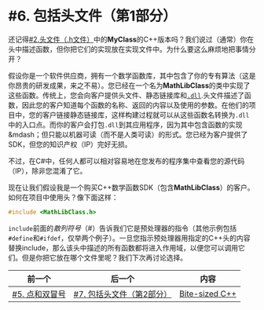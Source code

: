 # #6. 包括头文件（第1部分）

还记得[#2.头文件（.h文件）](002.md)中的**MyClass**的C++版本吗？我们说过（通常）你在头中描述函数，但你把它们的实现放在实现文件中。为什么要这么麻烦地把事情分开？

假设你是一个软件供应商，拥有一个数学函数库，其中包含了你的专有算法（这是你昂贵的研发成果，来之不易）。您已经在一个名为**MathLibClass**的类中实现了这些函数。传统上，您会向客户提供头文件、静态链接库和[`.dll`](https://docs.microsoft.com/windows/win32/dlls/dynamic-link-libraries).头文件描述了函数，因此您的客户知道每个函数的名称、返回的内容以及使用的参数。在他们的项目中，您的客户链接静态链接库，这样构建过程就可以从这些函数名转换为`.dll`中的入口点。而你的客户会打包`.dll`到其应用程序，因为其中包含函数的实现&amp;mdash；但只能以机器可读（而不是人类可读）的形式。您已经为客户提供了SDK，但您的知识产权（IP）完好无损。

不过，在C#中，任何人都可以相对容易地在您发布的程序集中查看您的源代码（IP），除非您混淆了它。

现在让我们假设我是一个购买C++数学函数SDK（包含**MathLibClass**）的客户。如何在项目中使用头？像下面这样：

```cpp
#include <MathLibClass.h>
```

`include`前面的*散列符号*（#）告诉我们它是预处理器的指令（其他示例包括`#define`和`#ifdef`，仅举两个例子）。一旦您指示预处理器用指定的C++头的内容替换include，那么该头中描述的所有函数都将进入作用域，以便您可以调用它们。但是你把它放在哪个文件里呢？我们下次再讨论选择。

|前一个|后一个|内容|
|-|-|-|
|[#5. 点和双冒号](005.md)|[#7. 包括头文件（第2部分）](007.md)|[Bite-sized C++](../../README.md)|

